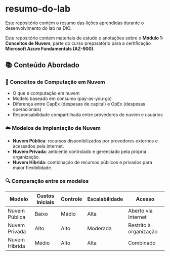 # resumo-do-lab
Este repositório contém o resumo das lições aprendidas durante o desenvolvimento do lab na DIO.

Este repositório contém materiais de estudo e anotações sobre o **Módulo 1: Conceitos de Nuvem**, parte do curso preparatório para a certificação **Microsoft Azure Fundamentals (AZ-900)**.

## 📚 Conteúdo Abordado

### 🧠 Conceitos de Computação em Nuvem

- O que é computação em nuvem
- Modelo baseado em consumo (pay-as-you-go)
- Diferença entre CapEx (despesas de capital) e OpEx (despesas operacionais)
- Responsabilidade compartilhada entre provedores de nuvem e usuários

### ☁️ Modelos de Implantação de Nuvem

- **Nuvem Pública**: recursos disponibilizados por provedores externos e acessados pela internet.
- **Nuvem Privada**: ambiente controlado e gerenciado pela própria organização.
- **Nuvem Híbrida**: combinação de recursos públicos e privados para maior flexibilidade.

### 🔍 Comparação entre os modelos

| Modelo         | Custos Iniciais | Controle | Escalabilidade | Acesso               |
|----------------|------------------|----------|----------------|----------------------|
| Nuvem Pública  | Baixo            | Médio    | Alta           | Aberto via Internet  |
| Nuvem Privada  | Alto             | Alto     | Moderada       | Restrito à organização |
| Nuvem Híbrida  | Médio            | Alto     | Alta           | Combinado            |

